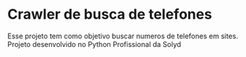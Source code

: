 # Crawler de busca de telefones

Esse projeto tem como objetivo buscar numeros de telefones em sites.
Projeto desenvolvido no Python Profissional da Solyd